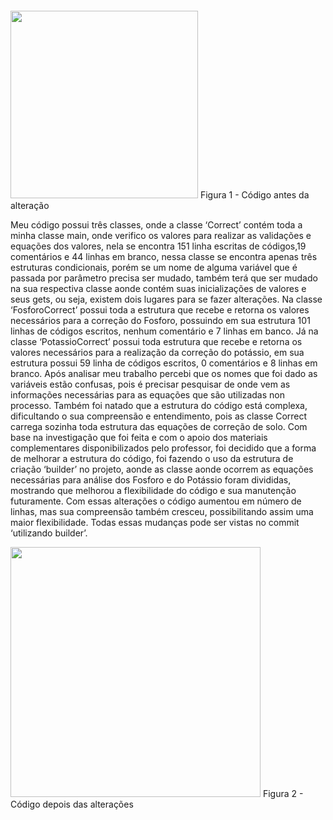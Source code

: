 ####

<img height="300" src="https://github.com/rafael19888cruz/arquitetura/blob/main/imgclc/amostra%20cloc%20java%20antes.png"/>
Figura 1 - Código antes da alteração
                          
                          
                         

Meu código possui três classes, onde a classe ‘Correct’ contém toda a minha classe main, onde verifico os valores para realizar as validações e equações dos valores, nela se encontra 151 linha escritas de códigos,19 comentários e 44 linhas em branco, nessa classe se encontra apenas três estruturas condicionais, porém se um nome de alguma variável que é passada por parâmetro precisa ser mudado, também terá que ser mudado na sua  respectiva classe aonde contém suas inicializações de valores e seus gets, ou seja, existem dois lugares para se fazer alterações. Na classe ‘FosforoCorrect’ possui toda a estrutura que recebe e retorna os valores necessários para a correção do Fosforo, possuindo em sua estrutura 101 linhas de códigos escritos, nenhum comentário e 7 linhas em banco. Já na classe ‘PotassioCorrect’ possui toda estrutura que recebe e retorna os valores necessários para a realização da correção do potássio, em sua estrutura possui 59 linha de códigos escritos, 0 comentários e 8 linhas em branco. Após analisar meu trabalho percebi que os nomes que foi dado as variáveis estão confusas, pois é precisar pesquisar de onde vem as informações necessárias para as equações que são utilizadas non processo. Também foi natado que a estrutura do código está complexa, dificultando o sua compreensão e entendimento, pois as classe Correct carrega sozinha toda estrutura das equações de correção de solo. 
Com base na investigação que foi feita e com o apoio dos materiais complementares disponibilizados pelo professor,  foi decidido que a forma de melhorar a estrutura do código, foi fazendo o uso da estrutura de criação ‘builder’ no projeto, aonde as classe aonde ocorrem as equações necessárias para análise dos Fosforo e do Potássio foram divididas, mostrando que melhorou a flexibilidade do código e sua manutenção futuramente. Com essas alterações o código aumentou em número de linhas, mas sua compreensão também cresceu, possibilitando assim uma maior flexibilidade. Todas essas mudanças pode ser vistas no commit  ‘utilizando builder’.

<img height ="400" src = "https://github.com/rafael19888cruz/arquitetura/blob/main/imgclc/depois%20da%20alteracao.png"/>
Figura 2 - Código depois das alterações
